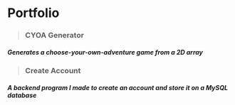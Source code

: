 # Portfolio

> ### CYOA Generator
##### Generates a choose-your-own-adventure game from a 2D array


> ### Create Account
##### A backend program I made to create an account and store it on a MySQL database
